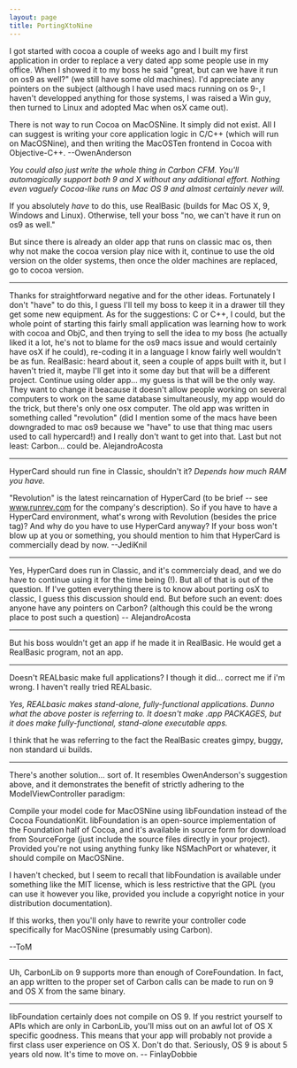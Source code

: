 ```yaml
---
layout: page
title: PortingXtoNine
---
```


I got started with cocoa a couple of weeks ago and I built my first application in order to replace a very dated app some people use in my office. When I showed it to my boss he said "great, but can we have it run on os9 as well?" (we still have some old machines). I'd appreciate any pointers on the subject (although I have used macs running on os 9-, I haven't developped anything for those systems, I was raised a Win guy, then turned to Linux and adopted Mac when osX came out).

There is not way to run Cocoa on MacOSNine.  It simply did not exist.  All I can suggest is writing your core application logic in C/C++ (which will run on MacOSNine), and then writing the MacOSTen frontend in Cocoa with Objective-C++. --OwenAnderson

*You could also just write the whole thing in Carbon CFM. You'll automagically support both 9 and X without any additional effort. Nothing even vaguely Cocoa-like runs on Mac OS 9 and almost certainly never will.*

If you absolutely *have* to do this, use RealBasic (builds for Mac OS X, 9, Windows and Linux). Otherwise, tell your boss "no, we can't have it run on os9 as well."

But since there is already an older app that runs on classic mac os, then why not make the cocoa version play nice with it, continue to use the old version on the older systems, then once the older machines are replaced, go to cocoa version.

----

Thanks for straightforward negative and for the other ideas. Fortunately I don't "have" to do this, I guess I'll tell my boss to keep it in a drawer till they get some new equipment. As for the suggestions: C or C++, I could, but the whole point of starting this fairly small application was learning how to work with cocoa and ObjC, and then trying to sell the idea to my boss (he actually liked it a lot, he's not to blame for the os9 macs issue and would certainly have osX if he could), re-coding it in a language I know fairly well wouldn't be as fun. RealBasic: heard about it, seen a couple of apps built with it, but I haven't tried it, maybe I'll get into it some day but that will be a different project. Continue using older app... my guess is that will be the only way. They want to change it beacause it doesn't allow people working on several computers to work on the same database simultaneously, my app would do the trick, but there's only one osx computer. The old app was written in something called "revolution" (did I mention some of the macs have been downgraded to mac os9 because we "have" to use that thing mac users used to call hypercard!) and I really don't want to get into that. Last but not least: Carbon... could be. AlejandroAcosta

----

HyperCard should run fine in Classic, shouldn't it? *Depends how much RAM you have.*

"Revolution" is the latest reincarnation of HyperCard (to be brief -- see www.runrev.com for the company's description). So if you have to have a HyperCard environment, what's wrong with Revolution (besides the price tag)? And why do you have to use HyperCard anyway? If your boss won't blow up at you or something, you should mention to him that HyperCard is commercially dead by now. --JediKnil

----

Yes, HyperCard does run in Classic, and it's commercialy dead, and we do have to continue using it for the time being (!). But all of that is out of the question. If I've gotten everything there is to know about porting osX to classic, I guess this discussion should end. But before such an event: does anyone have any pointers on Carbon? (although this could be the wrong place to post such a question) -- AlejandroAcosta

----

But his boss wouldn't get an app if he made it in RealBasic.  He would get a RealBasic program, not an app.

----

Doesn't REALbasic make full applications? I though it did... correct me if i'm wrong. I haven't really tried REALbasic.

*Yes, REALbasic makes stand-alone, fully-functional applications. Dunno what the above poster is referring to. It doesn't make .app PACKAGES, but it does make fully-functional, stand-alone executable apps.*

I think that he was referring to the fact the RealBasic creates gimpy, buggy, non standard ui builds.

----

There's another solution... sort of. It resembles OwenAnderson's suggestion above, and it demonstrates the benefit of strictly adhering to the ModelViewController paradigm:

Compile your model code for MacOSNine using libFoundation instead of the Cocoa FoundationKit. libFoundation is an open-source implementation of the Foundation half of Cocoa, and it's available in source form for download from SourceForge (just include the source files directly in your project). Provided you're not using anything funky like NSMachPort or whatever, it should compile on MacOSNine.

I haven't checked, but I seem to recall that libFoundation is available under something like the MIT license, which is less restrictive that the GPL (you can use it however you like, provided you include a copyright notice in your distribution documentation).

If this works, then you'll only have to rewrite your controller code specifically for MacOSNine (presumably using Carbon).

--ToM

----

Uh, CarbonLib on 9 supports more than enough of CoreFoundation. In fact, an app written to the proper set of Carbon calls can be made to run on 9 and OS X from the same binary.

----

libFoundation certainly does not compile on OS 9.
If you restrict yourself to APIs which are only in CarbonLib, you'll miss out on an awful lot of OS X specific goodness. This means that your app will probably not provide a first class user experience on OS X. Don't do that.
Seriously, OS 9 is about 5 years old now. It's time to move on. -- FinlayDobbie

